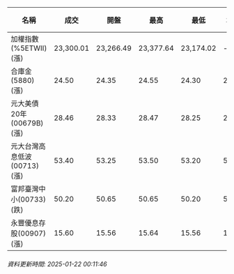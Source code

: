 | 名稱 | 成交 | 開盤 | 最高 | 最低 | 均價 | 成交金額(億) | 昨收 | 漲跌幅 | 漲跌 | 總量 | 昨量 | 振幅 |
| -------- | -------- | -------- | -------- |-------- | -------- | -------- |-------- |-------- |-------- | -------- | -------- |-------- |
|加權指數(%5ETWII) (漲)|23,300.01|23,266.49|23,377.64|23,174.02|-|2,555.53|23,266.82|0.14%|33.19|4,286,382|0|0.88%|
|合庫金(5880) (漲)|24.50|24.35|24.55|24.30|24.47|1.17|24.30|0.82%|0.20|4,779|4,844|1.03%|
|元大美債20年(00679B) (漲)|28.46|28.33|28.47|28.25|28.39|10.28|28.18|0.99%|0.28|36,203|34,678|0.78%|
|元大台灣高息低波(00713) (漲)|53.40|53.25|53.50|53.20|53.39|2.90|53.25|0.28%|0.15|5,422|10,413|0.56%|
|富邦臺灣中小(00733) (跌)|50.20|50.65|50.65|50.20|50.36|0.493|50.65|0.89%|0.45|979|1,516|0.89%|
|永豐優息存股(00907) (漲)|15.60|15.56|15.64|15.56|15.61|0.513|15.57|0.19%|0.03|3,283|1,665|0.51%|
###### 資料更新時間: 2025-01-22 00:11:46